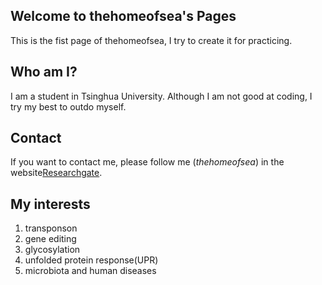 ## Welcome to thehomeofsea's Pages
 This is the fist page of thehomeofsea, I try to create it for practicing. 
## Who am I?
 I am a student in Tsinghua University. Although I am not good at coding, I try my best to outdo myself.
## Contact
If you want to contact me, please follow me (*thehomeofsea*) in the website[Researchgate](https://www.researchgate.net/).
## My interests
1. transponson
2. gene editing
3. glycosylation
4. unfolded protein response(UPR)
5. microbiota and human diseases



